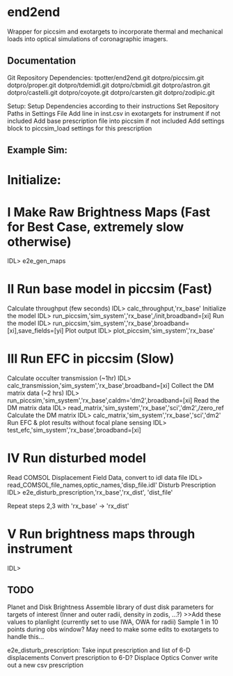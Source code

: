 # end2end

Wrapper for piccsim and exotargets to incorporate thermal and mechanical loads into optical simulations of coronagraphic imagers.

## Documentation

Git Repository Dependencies:
  tpotter/end2end.git
  dotpro/piccsim.git
  dotpro/proper.git
  dotpro/tdemidl.git
  dotpro/cbmidl.git
  dotpro/astron.git
  dotpro/castelli.git
  dotpro/coyote.git
  dotpro/carsten.git
  dotpro/zodipic.git
	
Setup:
  Setup Dependencies according to their instructions
  Set Repository Paths in Settings File
  Add line in inst.csv in exotargets for instrument if not included
  Add base prescription file into piccsim if not included
  Add settings block to piccsim_load settings for this prescription


## Example Sim:

# Initialize: 

# I Make Raw Brightness Maps (Fast for Best Case, extremely slow otherwise)

IDL> e2e_gen_maps

# II Run base model in piccsim (Fast)

Calculate throughput (few seconds)
    IDL> calc_throughput,'rx_base'
Initialize the model
    IDL> run_piccsim,'sim_system','rx_base',/init,broadband=[xi]
Run the model
    IDL> run_piccsim,'sim_system','rx_base',broadband=[xi],save_fields=[yi]
Plot output
    IDL> plot_piccsim,'sim_system','rx_base'

# III Run EFC in piccsim (Slow)

Calculate occulter transmission (~1hr)
    IDL> calc_transmission,'sim_system','rx_base',broadband=[xi]
Collect the DM matrix data (~2 hrs)
    IDL> run_piccsim,'sim_system','rx_base',caldm='dm2',broadband=[xi]
Read the DM matrix data
    IDL> read_matrix,'sim_system','rx_base','sci','dm2',/zero_ref
Calculate the DM matrix
    IDL> calc_matrix,'sim_system','rx_base','sci','dm2'
Run EFC & plot results without focal plane sensing
    IDL> test_efc,'sim_system','rx_base',broadband=[xi]

# IV Run disturbed model

Read COMSOL Displacement Field Data, convert to idl data file
    IDL> read_COMSOL,file_names,optic_names,'disp_file.idl'
Disturb Prescription
    IDL> e2e_disturb_prescription,'rx_base','rx_dist', 'dist_file'


Repeat steps 2,3 with 'rx_base' -> 'rx_dist'    

# V Run brightness maps through instrument

IDL> 




## TODO

Planet and Disk Brightness
    Assemble library of dust disk parameters for targets of interest
    (Inner and outer radii, density in zodis, ...?)
    >>Add these values to planlight (currently set to use IWA, OWA for radii)
    Sample 1 in 10 points during obs window? May need to make some edits to exotargets to handle this...

e2e_disturb_prescription:
    Take input prescription and list of 6-D displacements
    Convert prescription to 6-D?
    Displace Optics
    Conver
    write out a new csv prescription







